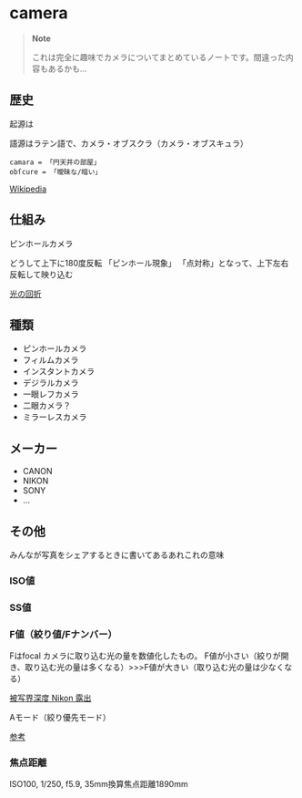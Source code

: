 # camera
> **Note**
> 
> これは完全に趣味でカメラについてまとめているノートです。間違った内容もあるかも…

## 歴史

起源は



語源はラテン語で、カメラ・オブスクラ（カメラ・オブスキュラ）
```
camara = 「円天井の部屋」
obſcure = 「曖昧な/暗い」
```

[Wikipedia](https://ja.wikipedia.org/wiki/%E3%82%AB%E3%83%A1%E3%83%A9%E3%81%AE%E6%AD%B4%E5%8F%B2)

## 仕組み

ピンホールカメラ


どうして上下に180度反転
「ピンホール現象」
「点対称」となって、上下左右反転して映り込む

[光の回折](https://hr-inoue.net/zscience/topics/camera/camera.html)


## 種類
- ピンホールカメラ
- フィルムカメラ
- インスタントカメラ
- デジラルカメラ
- 一眼レフカメラ
- 二眼カメラ？
- ミラーレスカメラ


## メーカー
- CANON
- NIKON
- SONY
- ...

## その他
みんなが写真をシェアするときに書いてあるあれこれの意味



### ISO値
### SS値

### F値（絞り値/Fナンバー）
Fはfocal
カメラに取り込む光の量を数値化したもの。
F値が小さい（絞りが開き、取り込む光の量は多くなる）>>>F値が大きい（取り込む光の量は少なくなる）

[被写界深度 Nikon 露出](https://www.nikon-image.com/enjoy/phototech/manual/04/04.html)

Aモード（絞り優先モード）

[参考](https://www.sony.jp/support/ichigan/enjoy/photo/word6.html#:~:text=%E7%B5%9E%E3%82%8A%E3%81%AE%E5%A4%A7%E3%81%8D%E3%81%95%E3%81%AE,%E9%87%8F%E3%81%AF%E5%A4%9A%E3%81%8F%E3%81%AA%E3%82%8A%E3%81%BE%E3%81%99%E3%80%82)

### 焦点距離


ISO100, 1/250, f5.9, 35mm換算焦点距離1890mm


